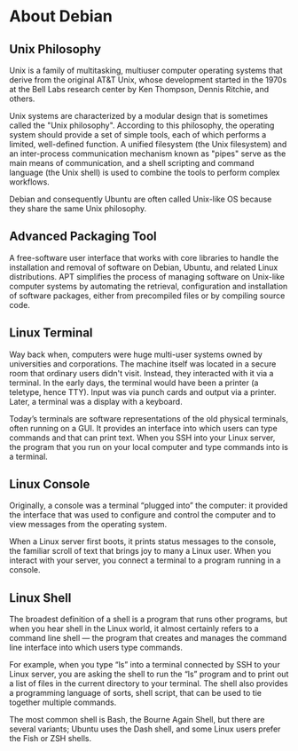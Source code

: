 # About Debian

## Unix Philosophy

Unix is a family of multitasking, multiuser computer operating systems that derive from the original AT&T Unix,
whose development started in the 1970s at the Bell Labs research center by Ken Thompson, Dennis Ritchie, and others.

Unix systems are characterized by a modular design that is sometimes called the "Unix philosophy".
According to this philosophy, the operating system should provide a set of simple tools, each of which performs
a limited, well-defined function. A unified filesystem (the Unix filesystem) and an inter-process communication
mechanism known as "pipes" serve as the main means of communication, and a shell scripting and command language
(the Unix shell) is used to combine the tools to perform complex workflows.

Debian and consequently Ubuntu are often called Unix-like OS because they share the same Unix philosophy.


## Advanced Packaging Tool

A free-software user interface that works with core libraries to handle the installation and removal of software on
Debian, Ubuntu, and related Linux distributions.
APT simplifies the process of managing software on Unix-like computer systems by automating the retrieval,
configuration and installation of software packages, either from precompiled files or by compiling source code.


## Linux Terminal

Way back when, computers were huge multi-user systems owned by universities and corporations.
The machine itself was located in a secure room that ordinary users didn't visit.
Instead, they interacted with it via a terminal. In the early days,
the terminal would have been a printer (a teletype, hence TTY). Input was via punch cards and output via a printer.
Later, a terminal was a display with a keyboard.

Today’s terminals are software representations of the old physical terminals, often running on a GUI.
It provides an interface into which users can type commands and that can print text.
When you SSH into your Linux server, the program that you run on your local computer and type commands into is a terminal.


## Linux Console

Originally, a console was a terminal “plugged into” the computer: it provided the interface that was used to configure
and control the computer and to view messages from the operating system.

When a Linux server first boots, it prints status messages to the console, the familiar scroll of text that brings joy
to many a Linux user. When you interact with your server, you connect a terminal to a program running in a console.


## Linux Shell

The broadest definition of a shell is a program that runs other programs, but when you hear shell in the Linux world,
it almost certainly refers to a command line shell — the program that creates and manages the command line interface
into which users type commands.

For example, when you type “ls” into a terminal connected by SSH to your Linux server,
you are asking the shell to run the “ls” program and to print out a list of files in the current directory to your terminal.
The shell also provides a programming language of sorts, shell script, that can be used to tie together multiple commands.

The most common shell is Bash, the Bourne Again Shell, but there are several variants; Ubuntu uses the Dash shell,
and some Linux users prefer the Fish or ZSH shells.
